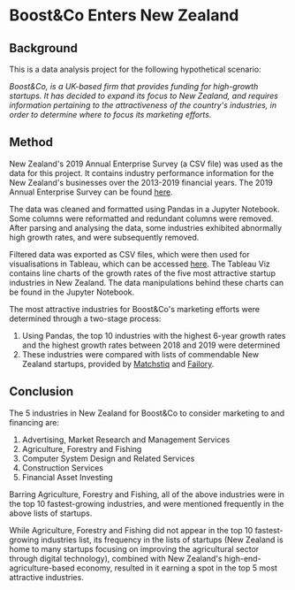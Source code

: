 # Boost&Co Enters New Zealand

## Background
This is a data analysis project for the following hypothetical scenario:

*Boost&Co, is a UK-based firm that provides funding for high-growth startups. It has decided to expand its focus to New Zealand, and requires information pertaining to the attractiveness of the country's industries, in order to determine where to focus its marketing efforts.*

## Method
New Zealand's 2019 Annual Enterprise Survey (a CSV file) was used as the data for this project. It contains industry performance information for the New Zealand's businesses over the 2013-2019 financial years. The 2019 Annual Enterprise Survey can be found [here](https://www.stats.govt.nz/information-releases/annual-enterprise-survey-2019-financial-year-provisional).

The data was cleaned and formatted using Pandas in a Jupyter Notebook. Some columns were reformatted and redundant columns were removed. After parsing and analysing the data, some industries exhibited abnormally high growth rates, and were subsequently removed.

Filtered data was exported as CSV files, which were then used for visualisations in Tableau, which can be accessed [here](https://public.tableau.com/app/profile/jared7852/viz/BoostCoEntersNewZealand/SalesRevenueofAttractiveNewZealandIndustries). The Tableau Viz contains line charts of the growth rates of the five most attractive startup industries in New Zealand. The data manipulations behind these charts can be found in the Jupyter Notebook.

The most attractive industries for Boost&Co's marketing efforts were determined through a two-stage process:

 1. Using Pandas, the top 10 industries with the highest 6-year growth rates and the highest growth rates between 2018 and 2019 were determined
 2. These industries were compared with lists of commendable New Zealand startups, provided by [Matchstiq](https://matchstiq.io/the-top50-startups-list/) and [Failory](https://www.failory.com/blog/new-zealand-startups).

## Conclusion
The 5 industries in New Zealand for Boost&Co to consider marketing to and financing are:
 1. Advertising, Market Research and Management Services
 2. Agriculture, Forestry and Fishing
 3. Computer System Design and Related Services
 4. Construction Services
 5. Financial Asset Investing

Barring Agriculture, Forestry and Fishing, all of the above industries were in the top 10 fastest-growing industries, and were mentioned frequently in the above lists of startups.

While Agriculture, Forestry and Fishing did not appear in the top 10 fastest-growing industries list, its frequency in the lists of startups (New Zealand is home to many startups focusing on improving the agricultural sector through digital technology), combined with New Zealand's high-end-agriculture-based economy, resulted in it earning a spot in the top 5 most attractive industries.
